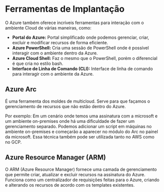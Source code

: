# Ferramentas de Implantação

O Azure também oferece incríveis ferramentas para interação com o ambiente Cloud de várias maneiras, como:

- **Portal do Azure:** Portal simplificado onde podemos gerenciar, criar, excluir e modificar recursos de forma eficiente.
- **Azure PowerShell:** Cria uma sessão de PowerShell onde é possível interagir com o ambiente dentro da Azure.
- **Azure Cloud Shell:** Faz o mesmo que o PowerShell, porém o diferencial é que cria no estilo bash.
- **Interface de Linha de Comando (CLI):** Interface de linha de comando para interagir com o ambiente da Azure.

## Azure Arc

É uma ferramenta dos moldes de multicloud. Serve para que façamos o gerenciamento de recursos que não estão dentro do Azure. 

Por exemplo: Em um cenário onde temos uma assinatura com a microsoft e um ambiente on-premises onde há uma dificuldade de fazer um gerenciamento separado. Podemos adicionar um script em máquinas no ambiente on-premises e começarão a aparecer no módulo do Arc no painel da microsoft. Essa técnica também pode ser utilizada tanto no AWS como no GCP.

## Azure Resource Manager (ARM)

O ARM (Azure Resource Manager) fornece uma camada de gerenciamento que permite criar, atualizar e excluir recursos na assinatura do Azure. Funciona como um centralizador de requisições feitas para o Azure, criando e alterando os recursos de acordo com os templates existentes.